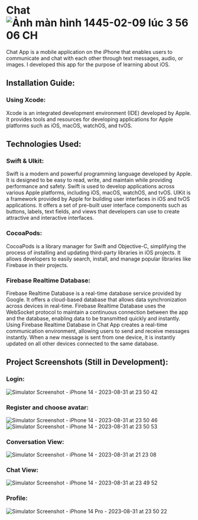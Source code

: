 # Chat ![Ảnh màn hình 1445-02-09 lúc 3 56 06 CH](https://github.com/Hoanpm/Chat/assets/98281111/fb285045-6cc6-4a84-8bdc-71b82e773a84)
  Chat App is a mobile application on the iPhone that enables users to communicate and chat with each other through text messages, audio, or images. I developed this app for the purpose of learning about iOS.
## Installation Guide:
  ### Using Xcode:
  Xcode is an integrated development environment (IDE) developed by Apple. It provides tools and resources for developing applications for Apple platforms such as iOS, macOS, watchOS, and tvOS.
## Technologies Used:
  ### Swift & UIkit:
  Swift is a modern and powerful programming language developed by Apple. It is designed to be easy to read, write, and maintain while providing performance and safety. Swift is used to develop applications across various Apple platforms, including iOS, macOS, watchOS, and tvOS.
  UIKit is a framework provided by Apple for building user interfaces in iOS and tvOS applications. It offers a set of pre-built user interface components such as buttons, labels, text fields, and views that developers can use to create attractive and interactive interfaces.
  ### CocoaPods:
  CocoaPods is a library manager for Swift and Objective-C, simplifying the process of installing and updating third-party libraries in iOS projects. It allows developers to easily search, install, and manage popular libraries like Firebase in their projects.
  ### Firebase Realtime Database:
  Firebase Realtime Database is a real-time database service provided by Google. It offers a cloud-based database that allows data synchronization across devices in real-time. Firebase Realtime Database uses the WebSocket protocol to maintain a continuous connection between the app and the database, enabling data to be transmitted quickly and instantly.
  Using Firebase Realtime Database in Chat App creates a real-time communication environment, allowing users to send and receive messages instantly. When a new message is sent from one device, it is instantly updated on all other devices connected to the same database.
## Project Screenshots (Still in Development):
  ### Login:
![Simulator Screenshot - iPhone 14 - 2023-08-31 at 23 50 42](https://github.com/Hoanpm/Chat/assets/98281111/f7f268b4-5148-4cc6-bd8e-df61fb8ef713)
  ### Register and choose avatar:
![Simulator Screenshot - iPhone 14 - 2023-08-31 at 23 50 46](https://github.com/Hoanpm/Chat/assets/98281111/7cfed033-c675-44af-9bbe-299628c41c89)
![Simulator Screenshot - iPhone 14 - 2023-08-31 at 23 50 53](https://github.com/Hoanpm/Chat/assets/98281111/e23968f4-238a-4258-a2f7-d0530ffa8df1)
  ### Conversation View:
![Simulator Screenshot - iPhone 14 - 2023-08-31 at 21 23 08](https://github.com/Hoanpm/Chat/assets/98281111/5de9680c-e42d-47dd-a516-9bce9cbb13d6)
  ### Chat View:
![Simulator Screenshot - iPhone 14 - 2023-08-31 at 23 49 52](https://github.com/Hoanpm/Chat/assets/98281111/acdcb81f-70d9-4678-97f9-12300995d556)
  ### Profile:
![Simulator Screenshot - iPhone 14 Pro - 2023-08-31 at 23 50 22](https://github.com/Hoanpm/Chat/assets/98281111/c7d7ffa2-6ca8-4ea5-af7a-0845c1b2102c)


